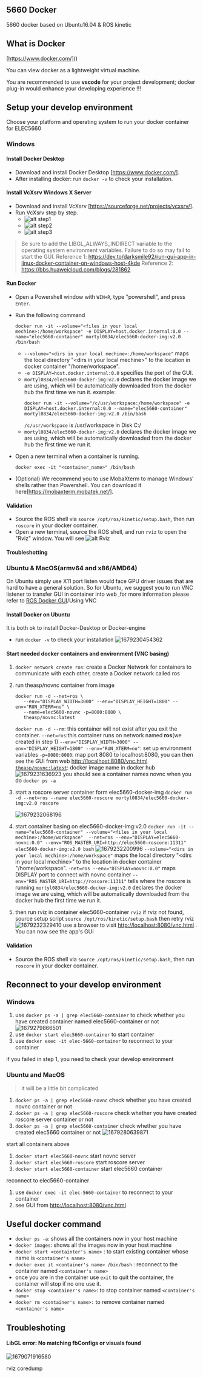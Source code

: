 ## 5660 Docker

5660 docker based on Ubuntu16.04 & ROS kinetic

## What is Docker

[https://www.docker.com/]()

You can view docker as a lightweight virtual machine.

You are recommended to use **vscode** for your project development; docker plug-in would enhance your developing experience !!!

## Setup your develop environment

Choose your platform and operating system to run your docker container for ELEC5660

### Windows

#### Install Docker Desktop

- Download and install Docker Desktop [https://www.docker.com/].
- After installing docker: run `docker -v` to check your installation.

#### Install VcXsrv Windows X Server

- Download and install VcXsrv [https://sourceforge.net/projects/vcxsrv/].
- Run VcXsrv step by step.
  - ![alt step1](./misc/VcXSrv1.PNG)
  - ![alt step2](./misc/VcXSrv2.PNG)
  - ![alt step3](./misc/VcXSrv3.PNG)

> Be sure to add the LIBGL_ALWAYS_INDIRECT variable to the operating system environment variables. Failure to do so may fail to start the GUI.
> Reference 1: https://dev.to/darksmile92/run-gui-app-in-linux-docker-container-on-windows-host-4kde
> Reference 2: https://bbs.huaweicloud.com/blogs/281862

#### Run Docker

- Open a Powershell window with `WIN+R`, type "powershell", and press `Enter`.
- Run the following command

  ```shell
  docker run -it --volume="<files in your local mechine>:/home/workspace" -e DISPLAY=host.docker.internal:0.0 --name="elec5660-container" mortyl0834/elec5660-docker-img:v2.0 /bin/bash
  ```

  - `--volume="<dirs in your local mechine>:/home/workspace"` maps the local directory "\<dirs in your local mechine\>" to the location in docker container "/home/workspace".
  - `-e DISPLAY=host.docker.internal:0.0` specifies the port of the GUI.
  - `mortyl0834/elec5660-docker-img:v2.0` declares the docker image we are using, which will be automatically downloaded from the docker hub the first time we run it.
    example:
    ```
    docker run -it --volume="/c/usr/workspace:/home/workspace" -e DISPLAY=host.docker.internal:0.0 --name="elec5660-container" mortyl0834/elec5660-docker-img:v2.0 /bin/bash
    ```
    `/c/usr/workspace` is /usr/workspace in Disk C:/
  - `mortyl0834/elec5660-docker-img:v2.0` declares the docker image we are using, which will be automatically downloaded from the docker hub the first time we run it.

- Open a new terminal when a container is running.

  ```
  docker exec -it "<container_name>" /bin/bash
  ```
- (Optional) We recommend you to use MobaXterm to manage Windows' shells rather than Powershell. You can download it here[https://mobaxterm.mobatek.net/].

#### Validation

- Source the ROS shell via `source /opt/ros/kinetic/setup.bash`, then run `roscore` in your docker container.
- Open a new terminal, source the ROS shell, and run `rviz` to open the "Rviz" window. You will see ![alt Rviz](./misc/Rviz.PNG)

#### Troubleshotting

### Ubuntu & MacOS(armv64 and x86/AMD64)

On Ubuntu simply use X11 port listen would face GPU driver issues that are hard to have a general solution. So for Ubuntu, we suggest you to run VNC listener to transfer GUI in container into web ,for more information please refer to [ROS Docker GUI](http://wiki.ros.org/docker/Tutorials/GUI)/Using VNC

#### Install Docker on Ubuntu

It is both ok to install Docker-Desktop or Docker-engine

* run `docker -v` to check your installation
  ![1679230454362](image/5660_docker/1679230454362.png)

#### Start needed docker containers and environment (VNC basing)

1. `docker network create ros`: create a Docker Network for containers to communicate with each other, create a Docker network called ros
2. run theasp/novnc container from image

   ```shell
   docker run -d --net=ros \
      --env="DISPLAY_WIDTH=3000" --env="DISPLAY_HEIGHT=1800" --env="RUN_XTERM=no" \
      --name=elec5660-novnc -p=8080:8080 \
      theasp/novnc:latest
   ```

   `docker run -d --rm`: this container will not exist after you exit the container.
   `--net=ros`:this container runs on network named **ros**(we created in step 1)
   `--env="DISPLAY_WIDTH=3000" --env="DISPLAY_HEIGHT=1800" --env="RUN_XTERM=no"`: set up environment variables
   `-p=8080:8080`: map port 8080 to localhost:8080, you can then see the GUI from web [http://localhost:8080/vnc.html
   `theasp/novnc:latest`](http://localhost:8080/vnc.html): docker image name in docker hub
   ![1679231636923](image/5660_docker/1679231636923.png)
   you should see a container names novnc when you do `docker ps -a`
3. start a roscore server container form elec5660-docker-img `docker run -d --net=ros --name elec5660-roscore mortyl0834/elec5660-docker-img:v2.0 roscore `

   ![1679232068196](image/5660_docker/1679232068196.png)
4. start container basing on elec5660-docker-img:v2.0 `docker run -it --name="elec5660-container" --volume="<files in your local mechine>:/home/workspace"  --net=ros --env="DISPLAY=elec5660-novnc:0.0" --env="ROS_MASTER_URI=http://elec5660-roscore:11311" elec5660-docker-img:v2.0 bash`
   ![1679232200996](image/5660_docker/1679232200996.png)
   `--volume="<dirs in your local mechine>:/home/workspace"` maps the local directory "\<dirs in your local mechine\>" to the location in docker container "/home/workspace".
   `-net=ros --env="DISPLAY=novnc:0.0"` maps DISPLAY port to connect with novnc container
   `--env="ROS_MASTER_URI=http://roscore:11311"` tells where the roscore is running
   `mortyl0834/elec5660-docker-img:v2.0` declares the docker image we are using, which will be automatically downloaded from the docker hub the first time we run it.
5. then run rviz in container elec5660-container `rviz`
   if rviz not found, source setup script `source /opt/ros/kinetic/setup.bash` then retry rviz
   ![1679232329410](image/5660_docker/1679232329410.png)
   use a browser to visit [http://localhost:8080/vnc.html](http://localhost:8080/vnc.html) . You can now see the app's GUI
#### Validation

- Source the ROS shell via `source /opt/ros/kinetic/setup.bash`, then run `roscore` in your docker container.

## Reconnect to your develop environment

### Windows

1. use  `docker ps -a | grep elec5660-container` to check whether you have created container named elec5660-container or not
   ![1679279866501](image/5660_docker/1679279866501.png)
2. use `docker start elec5660-container` to start container
3. use `docker exec -it elec-5660-container` to reconnect to your container

if you failed in step 1, you need to check your develop environment

### Ubuntu and MacOS

> it will be a little bit complicated

1. `docker ps -a | grep elec5660-novnc`  check whether you have created novnc container or not
2. `docker ps -a | grep elec5660-roscore` check whether you have created roscore server container or not
3. `docker ps -a | grep elec5660-container` check whether you have created elec5660 container or not
   ![1679280639871](image/5660_docker/1679280639871.png)

start all containers above

1. `docker start elec5660-novnc`  start novnc server
2. `docker start elec5660-roscore` start roscore server
3. `docker start elec5660-container` start elec5660 container

reconnect to elec5660-container

1. use `docker exec -it elec-5660-container` to reconnect to your container
2. see GUI from [http://localhost:8080/vnc.html](http://localhost:8080/vnc.html)

## Useful docker command

* `docker ps -a`: shows all the containers now in your host machine
* `docker images`: shows all the images now in your host machine
* `docker start <containter's name>` : to start existing container whose name is `<container's name>`
* `docker exec it <container's name> /bin/bash` : reconnect to the container named `<container's name>`
* once you are in the container use `exit` to quit the container, the container will stop if no one use it.
* `docker stop <container's name>`: to stop container named `<container's name>`
* `docker rm <container's name>:` to remove container named `<container's name>`

## Troubleshoting

#### LibGL error: No matching fbConfigs or visuals found

![1679071916580](image/5660_docker/1679071916580.png)

rviz coredump
